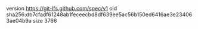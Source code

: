 version https://git-lfs.github.com/spec/v1
oid sha256:db7cfadf61248ab1feceecbd8df639ee5ac56b150ed6416ae3e234063ae04b9a
size 3766
